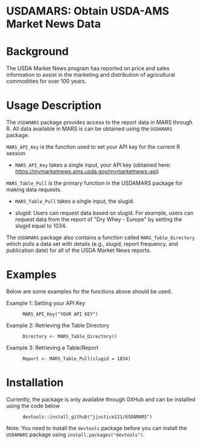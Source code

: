 # USDAMARS: Obtain USDA-AMS Market News Data
# Background
The USDA Market News program has reported on price and sales information to assist in the marketing and distribution of agricultural commodities for over 100 years.

# Usage Description
The `USDAMARS` package provides access to the report data in MARS through R. All data available in MARS is can be obtained using the `USDAMARS` package.

`MARS_API_Key` is the function used to set your API key for the current R session

  - `MARS_API_Key` takes a single input, your API key (obtained here: https://mymarketnews.ams.usda.gov/mymarketnews-api)

`MARS_Table_Pull` is the primary function in the USDAMARS package for making data requests.

  - `MARS_Table_Pull` takes a single input, the slugid.

  - slugid: Users can request data based on slugid. For example, users can request data from the report of "Dry Whey - Europe" by setting the slugid equal to 1034.

The `USDAMARS` package also contains a function called `MARS_Table_Directory` which pulls a data set with details (e.g., slugid, report frequency, and publication date) for all of the USDA Market News reports.

# Examples
Below are some examples for the functions above should be used.

Example 1: Setting your API Key
        
          MARS_API_Key("YOUR API KEY")

Example 2: Retrieving the Table Directory

          Directory <- MARS_Table_Directory()

Example 3: Retrieving a Table/Report

          Report <- MARS_Table_Pull(slugid = 1034)

# Installation
Currently, the package is only available through GitHub and can be installed using the code below
          
          devtools::install_github("jjustice121/USDAMARS")

Note: You need to install the `devtools` package before you can install the `USDAMARS` package using `install.packages("devtools")`.

